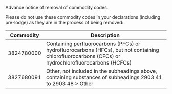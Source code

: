 Advance notice of removal of commodity codes.

Please do not use these commodity codes in your declarations (including pre-lodge) as they are in the process of being removed:

|Commodity|Description|
|---------|-----------|
|3824780000|Containing perfluorocarbons (PFCs) or hydrofluorocarbons (HFCs), but not containing chlorofluorocarbons (CFCs) or hydrochlorofluorocarbons (HCFCs)|
|3827680091|Other, not included in the subheadings above, containing substances of subheadings 2903 41 to 2903 48 > Other|
